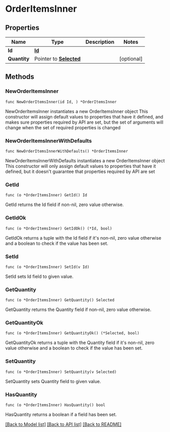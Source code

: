 # OrderItemsInner

## Properties

Name | Type | Description | Notes
------------ | ------------- | ------------- | -------------
**Id** | [**Id**](Id.md) |  | 
**Quantity** | Pointer to [**Selected**](Selected.md) |  | [optional] 

## Methods

### NewOrderItemsInner

`func NewOrderItemsInner(id Id, ) *OrderItemsInner`

NewOrderItemsInner instantiates a new OrderItemsInner object
This constructor will assign default values to properties that have it defined,
and makes sure properties required by API are set, but the set of arguments
will change when the set of required properties is changed

### NewOrderItemsInnerWithDefaults

`func NewOrderItemsInnerWithDefaults() *OrderItemsInner`

NewOrderItemsInnerWithDefaults instantiates a new OrderItemsInner object
This constructor will only assign default values to properties that have it defined,
but it doesn't guarantee that properties required by API are set

### GetId

`func (o *OrderItemsInner) GetId() Id`

GetId returns the Id field if non-nil, zero value otherwise.

### GetIdOk

`func (o *OrderItemsInner) GetIdOk() (*Id, bool)`

GetIdOk returns a tuple with the Id field if it's non-nil, zero value otherwise
and a boolean to check if the value has been set.

### SetId

`func (o *OrderItemsInner) SetId(v Id)`

SetId sets Id field to given value.


### GetQuantity

`func (o *OrderItemsInner) GetQuantity() Selected`

GetQuantity returns the Quantity field if non-nil, zero value otherwise.

### GetQuantityOk

`func (o *OrderItemsInner) GetQuantityOk() (*Selected, bool)`

GetQuantityOk returns a tuple with the Quantity field if it's non-nil, zero value otherwise
and a boolean to check if the value has been set.

### SetQuantity

`func (o *OrderItemsInner) SetQuantity(v Selected)`

SetQuantity sets Quantity field to given value.

### HasQuantity

`func (o *OrderItemsInner) HasQuantity() bool`

HasQuantity returns a boolean if a field has been set.


[[Back to Model list]](../README.md#documentation-for-models) [[Back to API list]](../README.md#documentation-for-api-endpoints) [[Back to README]](../README.md)


